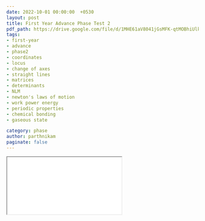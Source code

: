 ```yaml
---
date: 2022-10-01 00:00:00  +0530
layout: post
title: First Year Advance Phase Test 2
pdf_path: https://drive.google.com/file/d/1MHE61aV8041jGsMFK-qtMOBhiUlki5NQ/preview?usp=sharing
tags: 
- first-year
- advance
- phase2
- coordinates
- locus
- change of axes
- straight lines
- matrices
- determinants
- NLM
- newton's laws of motion
- work power energy
- periodic properties
- chemical bonding
- gaseous state

category: phase
author: parthnikam
paginate: false
---
```


<iframe class="embed-pdf" src="{{ page.pdf_path }}#toolbar=0" seamless="seamless" scrolling="no" style="overflow:hidden"></iframe>
